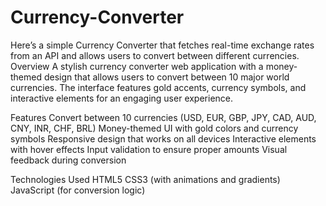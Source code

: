 # Currency-Converter
Here’s a simple Currency Converter that fetches real-time exchange rates from an API and allows users to convert between different currencies.
Overview
A stylish currency converter web application with a money-themed design that allows users to convert between 10 major world currencies. The interface features gold accents, currency symbols, and interactive elements for an engaging user experience.

Features
Convert between 10 currencies (USD, EUR, GBP, JPY, CAD, AUD, CNY, INR, CHF, BRL)
Money-themed UI with gold colors and currency symbols
Responsive design that works on all devices
Interactive elements with hover effects
Input validation to ensure proper amounts
Visual feedback during conversion

Technologies Used
HTML5
CSS3 (with animations and gradients)
JavaScript (for conversion logic)
